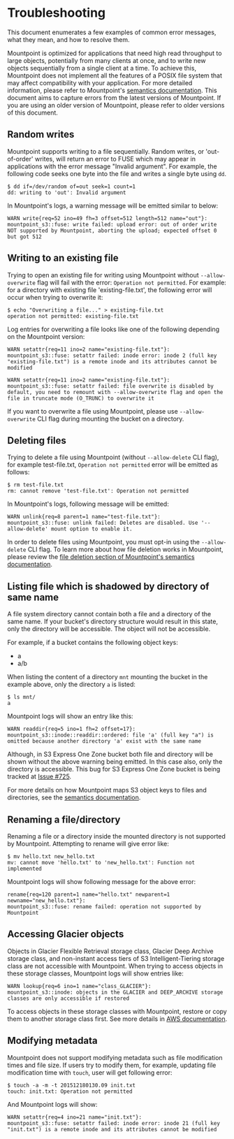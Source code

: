 # Troubleshooting

This document enumerates a few examples of common error messages, what they mean, and how to resolve them.

Mountpoint is optimized for applications that need high read throughput to large objects, potentially from many clients at once,
and to write new objects sequentially from a single client at a time.
To achieve this, Mountpoint does not implement all the features of a POSIX file system that may affect compatibility with your application.
For more detailed information, please refer to Mountpoint's [semantics documentation](../doc/SEMANTICS.md).
This document aims to capture errors from the latest versions of Mountpoint.
If you are using an older version of Mountpoint, please refer to older versions of this document.

## Random writes

Mountpoint supports writing to a file sequentially. Random writes, or 'out-of-order' writes, will return an error to FUSE which may appear in applications with the error message "Invalid argument".
For example, the following code seeks one byte into the file and writes a single byte using `dd`.

```
$ dd if=/dev/random of=out seek=1 count=1
dd: writing to 'out': Invalid argument
```

In Mountpoint's logs, a warning message will be emitted similar to below:

```
WARN write{req=52 ino=49 fh=3 offset=512 length=512 name="out"}: 
mountpoint_s3::fuse: write failed: upload error: out of order write NOT supported by Mountpoint, aborting the upload; expected offset 0 but got 512
```

## Writing to an existing file 

Trying to open an existing file for writing using Mountpoint without `--allow-overwrite`  flag will fail with the error: `Operation not permitted`.
For example: for a directory with existing file 'existing-file.txt', the following error will occur when trying to overwrite it:

```
$ echo "Overwriting a file..." > existing-file.txt
operation not permitted: existing-file.txt
```

Log entries for overwriting a file looks like one of the following depending on the Mountpoint version:

```
WARN setattr{req=11 ino=2 name="existing-file.txt"}: 
mountpoint_s3::fuse: setattr failed: inode error: inode 2 (full key "existing-file.txt") is a remote inode and its attributes cannot be modified
```

```
WARN setattr{req=11 ino=2 name="existing-file.txt"}: 
mountpoint_s3::fuse: setattr failed: file overwrite is disabled by default, you need to remount with --allow-overwrite flag and open the file in truncate mode (O_TRUNC) to overwrite it
```

If you want to overwrite a file using Mountpoint, please use `--allow-overwrite` CLI flag during mounting the bucket on a directory. 

## Deleting files

Trying to delete a file using Mountpoint (without `--allow-delete` CLI flag), for example test-file.txt, `Operation not permitted` error will be emitted as follows:

```
$ rm test-file.txt
rm: cannot remove 'test-file.txt': Operation not permitted
```

In Mountpoint's logs, following message will be emitted:

```
WARN unlink{req=8 parent=1 name="test-file.txt"}: 
mountpoint_s3::fuse: unlink failed: Deletes are disabled. Use '--allow-delete' mount option to enable it.
```

In order to delete files using Mountpoint, you must opt-in using the `--allow-delete` CLI flag.
To learn more about how file deletion works in Mountpoint, please review the [file deletion section of Mountpoint's semantics documentation](https://github.com/awslabs/mountpoint-s3/blob/main/doc/SEMANTICS.md#deletes).

## Listing file which is shadowed by directory of same name

A file system directory cannot contain both a file and a directory of the same name. If your bucket's directory structure would result in this state, only the directory will be accessible. The object will not be accessible.

For example, if a bucket contains the following object keys:

* a
* a/b

When listing the content of a directory `mnt` mounting the bucket in the example above, only the directory `a` is listed:

```
$ ls mnt/
a
```

Mountpoint logs will show an entry like this:

```
WARN readdir{req=5 ino=1 fh=2 offset=17}: 
mountpoint_s3::inode::readdir::ordered: file 'a' (full key "a") is omitted because another directory 'a' exist with the same name
```

Although, in S3 Express One Zone bucket both file and directory will be shown without the above warning being emitted. In this case also, only the directory is accessible.
This bug for S3 Express One Zone bucket is being tracked at [Issue #725](https://github.com/awslabs/mountpoint-s3/issues/725).

For more details on how Mountpoint maps S3 object keys to files and directories, see the [semantics documentation](https://github.com/awslabs/mountpoint-s3/blob/main/doc/SEMANTICS.md#mapping-s3-object-keys-to-files-and-directories). 

## Renaming a file/directory

Renaming a file or a directory inside the mounted directory is not supported by Mountpoint.
Attempting to rename will give error like: 

```
$ mv hello.txt new_hello.txt
mv: cannot move 'hello.txt' to 'new_hello.txt': Function not implemented
```

Mountpoint logs will show following message for the above error:

```
rename{req=120 parent=1 name="hello.txt" newparent=1 newname="new_hello.txt"}: 
mountpoint_s3::fuse: rename failed: operation not supported by Mountpoint
```

## Accessing Glacier objects

Objects in Glacier Flexible Retrieval storage class, Glacier Deep Archive storage class, and non-instant access tiers of S3 Intelligent-Tiering storage class are not accessible with Mountpoint.
When trying to access objects in these storage classes, Mountpoint logs will show entries like:

```
WARN lookup{req=6 ino=1 name="class_GLACIER"}: 
mountpoint_s3::inode: objects in the GLACIER and DEEP_ARCHIVE storage classes are only accessible if restored
```

To access objects in these storage classes with Mountpoint, restore or copy them to another storage class first.
See more details in [AWS documentation](https://docs.aws.amazon.com/AmazonS3/latest/userguide/archived-objects.html).

## Modifying metadata

Mountpoint does not support modifying metadata such as file modification times and file size.
If users try to modify them, for example, updating file modification time with `touch`, user will get following error:
 
```
$ touch -a -m -t 201512180130.09 init.txt
touch: init.txt: Operation not permitted
```

And Mountpoint logs will show:

```
WARN setattr{req=4 ino=21 name="init.txt"}: 
mountpoint_s3::fuse: setattr failed: inode error: inode 21 (full key "init.txt") is a remote inode and its attributes cannot be modified
```
